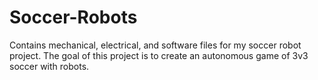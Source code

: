 # Soccer-Robots
Contains mechanical, electrical, and software files for my soccer robot project. The goal of this project is to create an autonomous game of 3v3 soccer with robots.
